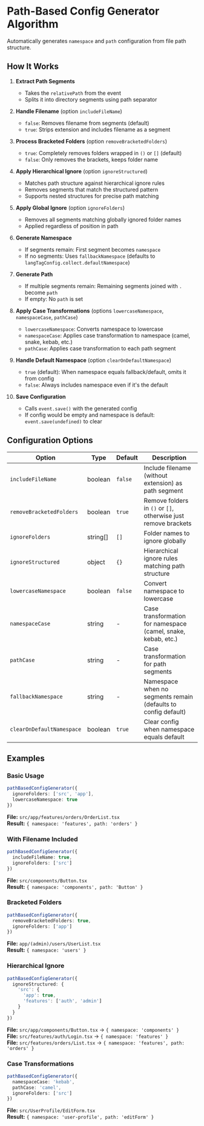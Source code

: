 # Path-Based Config Generator Algorithm

Automatically generates `namespace` and `path` configuration from file path structure.

## How It Works

1. **Extract Path Segments**
   - Takes the `relativePath` from the event
   - Splits it into directory segments using path separator

2. **Handle Filename** (option `includeFileName`)
   - `false`: Removes filename from segments (default)
   - `true`: Strips extension and includes filename as a segment

3. **Process Bracketed Folders** (option `removeBracketedFolders`)
   - `true`: Completely removes folders wrapped in `()` or `[]` (default)
   - `false`: Only removes the brackets, keeps folder name

4. **Apply Hierarchical Ignore** (option `ignoreStructured`)
   - Matches path structure against hierarchical ignore rules
   - Removes segments that match the structured pattern
   - Supports nested structures for precise path matching

5. **Apply Global Ignore** (option `ignoreFolders`)
   - Removes all segments matching globally ignored folder names
   - Applied regardless of position in path

6. **Generate Namespace**
   - If segments remain: First segment becomes `namespace`
   - If no segments: Uses `fallbackNamespace` (defaults to `langTagConfig.collect.defaultNamespace`)

7. **Generate Path**
   - If multiple segments remain: Remaining segments joined with `.` become `path`
   - If empty: No `path` is set

8. **Apply Case Transformations** (options `lowercaseNamespace`, `namespaceCase`, `pathCase`)
   - `lowercaseNamespace`: Converts namespace to lowercase
   - `namespaceCase`: Applies case transformation to namespace (camel, snake, kebab, etc.)
   - `pathCase`: Applies case transformation to each path segment

9. **Handle Default Namespace** (option `clearOnDefaultNamespace`)
   - `true` (default): When namespace equals fallback/default, omits it from config
   - `false`: Always includes namespace even if it's the default

10. **Save Configuration**
    - Calls `event.save()` with the generated config
    - If config would be empty and namespace is default: `event.save(undefined)` to clear

## Configuration Options

| Option | Type | Default | Description |
|--------|------|---------|-------------|
| `includeFileName` | boolean | `false` | Include filename (without extension) as path segment |
| `removeBracketedFolders` | boolean | `true` | Remove folders in `()` or `[]`, otherwise just remove brackets |
| `ignoreFolders` | string[] | `[]` | Folder names to ignore globally |
| `ignoreStructured` | object | `{}` | Hierarchical ignore rules matching path structure |
| `lowercaseNamespace` | boolean | `false` | Convert namespace to lowercase |
| `namespaceCase` | string | - | Case transformation for namespace (camel, snake, kebab, etc.) |
| `pathCase` | string | - | Case transformation for path segments |
| `fallbackNamespace` | string | - | Namespace when no segments remain (defaults to config default) |
| `clearOnDefaultNamespace` | boolean | `true` | Clear config when namespace equals default |

## Examples

### Basic Usage
```typescript
pathBasedConfigGenerator({
  ignoreFolders: ['src', 'app'],
  lowercaseNamespace: true
})
```

**File:** `src/app/features/orders/OrderList.tsx`  
**Result:** `{ namespace: 'features', path: 'orders' }`

### With Filename Included
```typescript
pathBasedConfigGenerator({
  includeFileName: true,
  ignoreFolders: ['src']
})
```

**File:** `src/components/Button.tsx`  
**Result:** `{ namespace: 'components', path: 'Button' }`

### Bracketed Folders
```typescript
pathBasedConfigGenerator({
  removeBracketedFolders: true,
  ignoreFolders: ['app']
})
```

**File:** `app/(admin)/users/UserList.tsx`  
**Result:** `{ namespace: 'users' }`

### Hierarchical Ignore
```typescript
pathBasedConfigGenerator({
  ignoreStructured: {
    'src': {
      'app': true,
      'features': ['auth', 'admin']
    }
  }
})
```

**File:** `src/app/components/Button.tsx` → `{ namespace: 'components' }`  
**File:** `src/features/auth/Login.tsx` → `{ namespace: 'features' }`  
**File:** `src/features/orders/List.tsx` → `{ namespace: 'features', path: 'orders' }`

### Case Transformations
```typescript
pathBasedConfigGenerator({
  namespaceCase: 'kebab',
  pathCase: 'camel',
  ignoreFolders: ['src']
})
```

**File:** `src/UserProfile/EditForm.tsx`  
**Result:** `{ namespace: 'user-profile', path: 'editForm' }`


